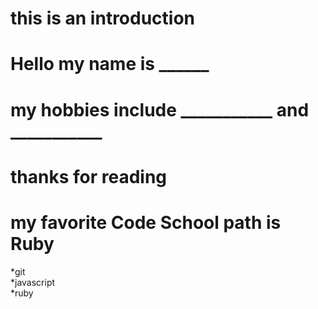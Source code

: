 # this is an introduction   
# Hello my name is ______
# my hobbies include ___________ and ___________  
# thanks for reading       
# my favorite Code School path is Ruby 

*git  
*javascript  
*ruby  

